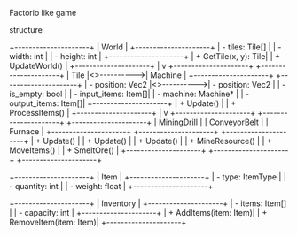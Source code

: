 

Factorio like game 

structure

+---------------------+
|       World         |
+---------------------+
| - tiles: Tile[]     |
| - width: int        |
| - height: int       |
+---------------------+
| + GetTile(x, y): Tile|
| + UpdateWorld()     |
+---------------------+
          |
          v
+---------------------+             +---------------------+
|       Tile          |<>---------->|      Machine        |
+---------------------+             +---------------------+
| - position: Vec2    |<>---------->| - position: Vec2    |
| - is_empty: bool    |             | - input_items: Item[]|
| - machine: Machine* |             | - output_items: Item[]|
+---------------------+             | + Update()          |
                                    | + ProcessItems()    |
                                    +---------------------+
                                            |
                                            v
+---------------------+     +---------------------+     +---------------------+
|    MiningDrill      |     |    ConveyorBelt     |     |     Furnace         |
+---------------------+     +---------------------+     +---------------------+
| + Update()          |     | + Update()          |     | + Update()          |
| + MineResource()    |     | + MoveItems()       |     | + SmeltOre()        |
+---------------------+     +---------------------+     +---------------------+

+---------------------+
|       Item          |
+---------------------+
| - type: ItemType    |
| - quantity: int     |
| - weight: float     |
+---------------------+

+---------------------+
|      Inventory      |
+---------------------+
| - items: Item[]     |
| - capacity: int     |
+---------------------+
| + AddItems(item: Item)|
| + RemoveItem(item: Item)|
+---------------------+
